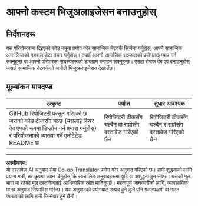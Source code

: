 <!--
CO_OP_TRANSLATOR_METADATA:
{
  "original_hash": "e56df4c0f49357e30ac8fc77aa439dd4",
  "translation_date": "2025-08-27T18:15:09+00:00",
  "source_file": "3-Data-Visualization/13-meaningful-visualizations/assignment.md",
  "language_code": "ne"
}
-->
# आफ्नो कस्टम भिजुअलाइजेसन बनाउनुहोस्

## निर्देशनहरू

यस परियोजनामा दिइएको कोड नमूना प्रयोग गरेर सामाजिक नेटवर्क सिर्जना गर्नुहोस्, आफ्नै सामाजिक अन्तर्क्रियाको नक्कल डेटा तयार गर्नुहोस्। तपाईं आफ्नो सामाजिक सञ्जालको प्रयोगलाई म्याप गर्न सक्नुहुन्छ वा आफ्नो परिवारका सदस्यहरूको डायग्राम बनाउन सक्नुहुन्छ। एउटा रोचक वेब एप बनाउनुहोस् जसले सामाजिक नेटवर्कको अनौठो भिजुअलाइजेसन देखाउँछ।

## मूल्यांकन मापदण्ड

उत्कृष्ट | पर्याप्त | सुधार आवश्यक
--- | --- | --- |
GitHub रिपोजिटरी प्रस्तुत गरिएको छ जसको कोड ठीकसँग चल्छ (यसलाई स्थिर वेब एपको रूपमा डिप्लोय गर्न प्रयास गर्नुहोस्) र परियोजनाको व्याख्या गर्ने एनोटेटेड README छ | रिपोजिटरी ठीकसँग चल्दैन वा राम्रोसँग दस्तावेज गरिएको छैन | रिपोजिटरी ठीकसँग चल्दैन र राम्रोसँग दस्तावेज गरिएको छैन

---

**अस्वीकरण**:  
यो दस्तावेज़ AI अनुवाद सेवा [Co-op Translator](https://github.com/Azure/co-op-translator) प्रयोग गरेर अनुवाद गरिएको छ। हामी शुद्धताको लागि प्रयास गर्छौं, तर कृपया ध्यान दिनुहोस् कि स्वचालित अनुवादहरूमा त्रुटि वा अशुद्धता हुन सक्छ। यसको मूल भाषा मा रहेको मूल दस्तावेज़लाई आधिकारिक स्रोत मानिनुपर्छ। महत्वपूर्ण जानकारीको लागि, व्यावसायिक मानव अनुवाद सिफारिस गरिन्छ। यस अनुवादको प्रयोगबाट उत्पन्न हुने कुनै पनि गलतफहमी वा गलत व्याख्याको लागि हामी जिम्मेवार हुने छैनौं।